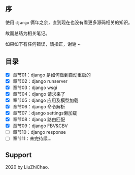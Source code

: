 
## 序

使用 `django` 俩年之余，直到现在也没有看更多源码相关的知识。

故而总结为相关笔记。

如果如下有任何错误，请指正，谢谢 ~

## 目录

- [x] 章节01：django 是如何做到自动重启的
- [x] 章节02：django runserver
- [x] 章节03：django wsgi
- [x] 章节04：django 请求来了
- [x] 章节05：django 应用及模型加载
- [x] 章节06：django 命令解析
- [x] 章节07：django settings懒加载
- [x] 章节08：django 路由匹配
- [x] 章节09：django FBV&CBV
- [ ] 章节10：django response
- [ ] 章节11：未完待续...

## Support

2020 by LiuZhiChao.
